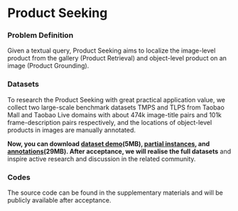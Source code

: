 # Product Seeking
### Problem Definition
Given a textual query, Product Seeking aims to localize the image-level product from the gallery (Product Retrieval) and object-level product on an image (Product Grounding).

### Datasets
To research the Product Seeking with great practical application value, we collect two large-scale benchmark datasets TMPS and TLPS from Taobao Mall and Taobao Live domains with about 474k image-title pairs and 101k frame-description pairs respectively, and the locations of object-level products in images are manually annotated. 

**Now, you can download [dataset demo](https://tao-grounding.oss-cn-hangzhou.aliyuncs.com/Dataset%20demo.zip)(5MB), [partial instances](), and [annotations](https://tao-grounding.oss-cn-hangzhou.aliyuncs.com/Data%20annotations.zip)(29MB). After acceptance, we will realise the full datasets** and inspire active research and discussion in the related community.

### Codes
The source code can be found in the supplementary materials and will be publicly available after acceptance.
